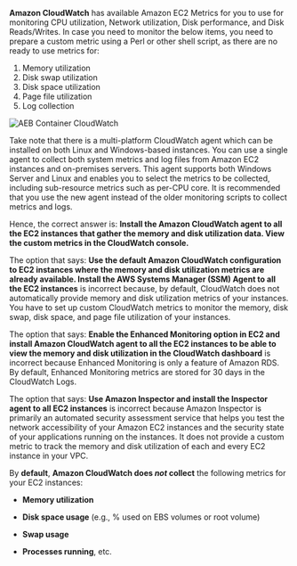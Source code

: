 **Amazon CloudWatch** has available Amazon EC2 Metrics for you to use for monitoring CPU utilization, Network utilization, Disk performance, and Disk Reads/Writes. In case you need to monitor the below items, you need to prepare a custom metric using a Perl or other shell script, as there are no ready to use metrics for:

1. Memory utilization
2. Disk swap utilization
3. Disk space utilization
4. Page file utilization
5. Log collection

![AEB Container CloudWatch](https://media.tutorialsdojo.com/public/aeb-container-cw.png)

Take note that there is a multi-platform CloudWatch agent which can be installed on both Linux and Windows-based instances. You can use a single agent to collect both system metrics and log files from Amazon EC2 instances and on-premises servers. This agent supports both Windows Server and Linux and enables you to select the metrics to be collected, including sub-resource metrics such as per-CPU core. It is recommended that you use the new agent instead of the older monitoring scripts to collect metrics and logs.

Hence, the correct answer is: **Install the Amazon CloudWatch agent to all the EC2 instances that gather the memory and disk utilization data. View the custom metrics in the CloudWatch console.**

The option that says: **Use the default Amazon CloudWatch configuration to EC2 instances where the memory and disk utilization metrics are already available. Install the AWS Systems Manager (SSM) Agent to all the EC2 instances** is incorrect because, by default, CloudWatch does not automatically provide memory and disk utilization metrics of your instances. You have to set up custom CloudWatch metrics to monitor the memory, disk swap, disk space, and page file utilization of your instances.

The option that says: **Enable the Enhanced Monitoring option in EC2 and install Amazon CloudWatch agent to all the EC2 instances to be able to view the memory and disk utilization in the CloudWatch dashboard** is incorrect because Enhanced Monitoring is only a feature of Amazon RDS. By default, Enhanced Monitoring metrics are stored for 30 days in the CloudWatch Logs.

The option that says: **Use Amazon Inspector and install the Inspector agent to all EC2 instances** is incorrect because Amazon Inspector is primarily an automated security assessment service that helps you test the network accessibility of your Amazon EC2 instances and the security state of your applications running on the instances. It does not provide a custom metric to track the memory and disk utilization of each and every EC2 instance in your VPC.



By **default**, **Amazon CloudWatch does **_not_** collect** the following metrics for your EC2 instances:

- **Memory utilization**
    
- **Disk space usage** (e.g., % used on EBS volumes or root volume)
    
- **Swap usage**
    
- **Processes running**, etc.

